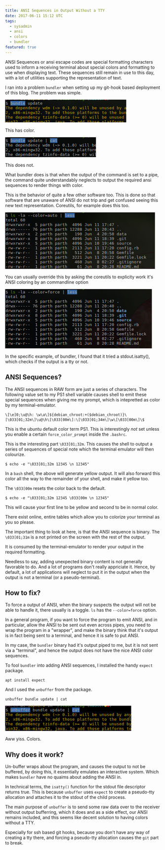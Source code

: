 ```yaml
---
title: ANSI Sequences in Output Without a TTY
date: 2017-06-11 15:12 UTC
tags: 
  - sysadmin
  - ansi
  - colors
  - bundler
featured: true
---
```


ANSI Sequences or ansi escape codes are special formatting characters used to 
inform a receiving terminal about special colors and formatting to use when 
displaying text. These sequences still remain in use to this day, with a lot of
utilities supporting the representation of text.

I ran into a problem `bundler` when setting up my git-hook based deployment of 
this blog. The problem was simple. 

![image1.png](2017-06-11-ansi-sequences-in-output-without-a-tty/image1.png)

This has color. 

![image2.png](2017-06-11-ansi-sequences-in-output-without-a-tty/image2.png)

This does not. 

What bundler does is that when the output of the command is set to a pipe, the
command quite understandably neglects to output the required ansi sequences to
render things with color. 

This is the behavior of quite a few other software too. This is done so that 
software that are unaware of ANSI do not trip and get confused seeing this new
text representation. Coreutils, for example does this too.

![image3.png](2017-06-11-ansi-sequences-in-output-without-a-tty/image3.png)

You can usually override this by asking the coreutils to explicity work it's 
ANSI coloring by an commandline option

![image4.png](2017-06-11-ansi-sequences-in-output-without-a-tty/image4.png)

In the specific example, of bundler, I found that it tried a stdout.isatty(),
which checks if the output is a tty or not.

ANSI Sequences?
---------------

The ANSI sequences in RAW form are just a series of characters. The following
value set to my PS1 shell variable causes shell to emit these special sequences
when giving me my prompt, which is intepretted as color by my 
terminal-emulator.

	\[\e]0;\u@\h: \w\a\]${debian_chroot:+($debian_chroot)}\[\033[01;32m\]\u@\h\[\033[00m\]:\[\033[01;34m\]\w\[\033[00m\]\$

This is the ubuntu default color term PS1. This is interestingly *not* set 
unless you enable a certain `force_color_prompt` inside the `.bashrc`. 

This is the interesting part `\033[01;32m`. This causes the shell to output
a series of sequences of special note which the terminal emulator will then
colourize. 

	$ echo -e "\033[01;32m 12345 \n 12345"

In a `bash` shell, the above will generate yellow output. It will also forward
this color all the way to the remainder of your shell, and make it yellow too. 

The `\033[00m` resets the color back to the default. 

	$ echo -e "\033[01;32m 12345 \033[00m \n 12345"

This will cause your first line to be yellow and second to be in normal color.

There exist online, entire tables which allow you to colorize your terminal
as you so please. 

The important thing to look at here, is that the ANSI sequence is binary. The
`\033[01;31m` is a not printed on the screen with the rest of the output. 

It is consumed by the terminal-emulator to render your output in the required
formatting.

Needless to say, adding unexpected binary content is not generally favorable to 
do. And a lot of programs don't really appriciate it. Hence, by default, a lot
of applications will neglect to put it in the output when the output is not a 
terminal (or a pseudo-terminal). 

How to fix?
-----------

To force a output of ANSI, when the binary suspects the output will not be able 
to handle it, there usually is a toggle. `ls` has the `--color=force` option.

In a general program, if you want to force the program to emit ANSI, and in 
particular, allow the ANSI to be sent out even across pipes, you need to wrap
the program in a "wrapper", and make the binary think that it's output is
in fact being sent to a terminal, and hence it is safe to put ANSI. 

In my case, the `bundler` binary had it's output piped to me, but it is not sent
via a "terminal", and hence the output does not have the nice ANSI color sequences.

To fool `bundler` into adding ANSI sequences, I installed the handy `expect`
package.

	apt install expect

And I used the `unbuffer` from the package.

	unbuffer bundle update | cat

![image5.png](2017-06-11-ansi-sequences-in-output-without-a-tty/image5.png)

Aww yiss. Colors.

Why does it work?
-----------------

Un-buffer wraps about the program, and causes the output to not be buffered,
by doing this, it essentially emulates an interactive system. Which makes
`bundler` have no quaims about adding the ANSI in. 

In technical terms, the `isatty()` function for the stdout file descriptor 
returns true. This is because `unbuffer` uses `expect` to create a pseudo-tty
allocation and attaches it to the stdout of the child process.

The main purpose of `unbuffer` is to send some raw data over to the receiver 
without output bufferring, which it does and as a side effect, our ANSI remains
included, and this seems like decent solution to having colors without a TTY.

Especially for ssh based git hooks, because you don't have any way of creating
a tty there, and forcing a pseudo-tty allocation causes the `git` part to break.
